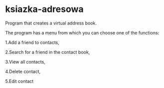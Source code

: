 # ksiazka-adresowa
Program that creates a virtual address book.


The program has a menu from which you can choose one of the functions:

1.Add a friend to contacts,

2.Search for a friend in the contact book,

3.View all contacts,

4.Delete contact,

5.Edit contact
